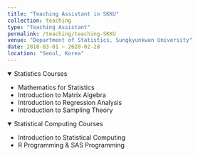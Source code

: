 ```yaml
---
title: "Teaching Assistant in SKKU"
collection: teaching
type: "Teaching Assistant"
permalink: /teaching/teaching-SKKU
venue: "Department of Statistics, Sungkyunkwan University"
date: 2018-03-01 ~ 2020-02-28
location: "Seoul, Korea"
---
```


<details open>

<summary>Statistics Courses</summary>

- Mathematics for Statistics
- Introduction to Matrix Algebra
- Introduction to Regression Analysis
- Introduction to Sampling Theory

<details open>

<summary>Statistical Computing Courses</summary>

- Introduction to Statistical Computing
- R Programming & SAS Programming
